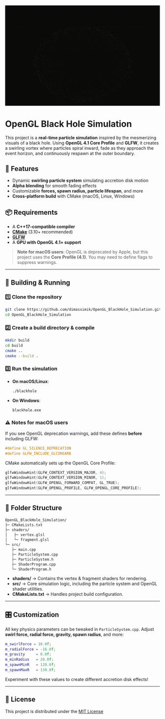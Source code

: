 
![Alt Text](https://github.com/dimasximik/OpenGL_BlackHole_Simulation/blob/main/blackholeOptimized.gif)
# OpenGL Black Hole Simulation

This project is a **real-time particle simulation** inspired by the mesmerizing visuals of a black hole. Using **OpenGL 4.1 Core Profile** and **GLFW**, it creates a swirling vortex where particles spiral inward, fade as they approach the event horizon, and continuously respawn at the outer boundary.

## 🌌 Features

- Dynamic **swirling particle system** simulating accretion disk motion
- **Alpha blending** for smooth fading effects
- Customizable **forces, spawn radius, particle lifespan**, and more
- **Cross-platform build** with CMake (macOS, Linux, Windows)

## 📦 Requirements

- A **C++17-compatible compiler**
- [**CMake**](https://cmake.org/) (3.10+ recommended)
- [**GLFW**](https://www.glfw.org/)
- A **GPU with OpenGL 4.1+ support**

> **Note for macOS users**: OpenGL is deprecated by Apple, but this project uses the **Core Profile (4.1)**. You may need to define flags to suppress warnings.

---

## 🔧 Building & Running

### 1️⃣ Clone the repository
```bash
git clone https://github.com/dimasximik/OpenGL_BlackHole_Simulation.git
cd OpenGL_BlackHole_Simulation
```

### 2️⃣ Create a build directory & compile
```bash
mkdir build
cd build
cmake ..
cmake --build .
```

### 3️⃣ Run the simulation
- **On macOS/Linux**:
  ```bash
  ./blackhole
  ```
- **On Windows**:
  ```bash
  blackhole.exe
  ```

### ⚠️ Notes for macOS users
If you see OpenGL deprecation warnings, add these defines **before** including GLFW:
```cpp
#define GL_SILENCE_DEPRECATION
#define GLFW_INCLUDE_GLCOREARB
```
CMake automatically sets up the OpenGL Core Profile:
```cpp
glfwWindowHint(GLFW_CONTEXT_VERSION_MAJOR, 4);
glfwWindowHint(GLFW_CONTEXT_VERSION_MINOR, 1);
glfwWindowHint(GLFW_OPENGL_FORWARD_COMPAT, GL_TRUE);
glfwWindowHint(GLFW_OPENGL_PROFILE, GLFW_OPENGL_CORE_PROFILE);
```

---

## 📁 Folder Structure

```
OpenGL_BlackHole_Simulation/
├─ CMakeLists.txt
├─ shaders/
│   ├─ vertex.glsl
│   └─ fragment.glsl
└─ src/
   ├─ main.cpp
   ├─ ParticleSystem.cpp
   ├─ ParticleSystem.h
   ├─ ShaderProgram.cpp
   └─ ShaderProgram.h
```

- **shaders/** → Contains the vertex & fragment shaders for rendering.
- **src/** → Core simulation logic, including the particle system and OpenGL shader utilities.
- **CMakeLists.txt** → Handles project build configuration.

---

## 🎛️ Customization

All key physics parameters can be tweaked in `ParticleSystem.cpp`. Adjust **swirl force, radial force, gravity, spawn radius**, and more:
```cpp
m_swirlForce = 10.0f;
m_radialForce = -16.0f;
m_gravity     = 0.0f;
m_minRadius   = 20.0f;
m_spawnMinR   = 120.0f;
m_spawnMaxR   = 130.0f;
```
Experiment with these values to create different accretion disk effects!

---

## 📜 License

This project is distributed under the [MIT License](https://opensource.org/license/mit)
